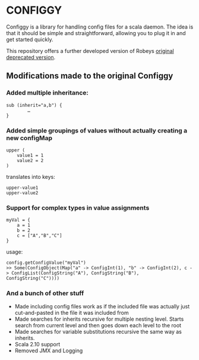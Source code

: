 CONFIGGY
========

Configgy is a library for handling config files for a scala
daemon. The idea is that it should be simple and straightforward, allowing
you to plug it in and get started quickly.

This repository offers a further developed version of Robeys [original deprecated version](https://github.com/robey/configgy).

## Modifications made to the original Configgy
### Added multiple inheritance:

	sub (inherit="a,b") {
			…  
	}
### Added simple groupings of values without actually creating a new configMap  
	upper (  
		value1 = 1  
		value2 = 2  
	)  
	
translates into keys:

	upper-value1  
	upper-value2

### Support for complex types in value assignments
	myVal = {
		a = 1
		b = 2
		c = ["A","B","C"]
	}

usage:

	config.getConfigValue("myVal")
	>> Some(ConfigObject(Map("a" -> ConfigInt(1), "b" -> ConfigInt(2), c -> ConfigList(ConfigString("A"), ConfigString("B"), ConfigString("C"))))

### And a bunch of other stuff	
* Made including config files work as if the included file was actually just cut-and-pasted in the file it was included from
* Made searches for inherits recursive for multiple nesting level. Starts search from current level and then goes down each level to the root
* Made searches for variable substitutions recursive the same way as inherits.
* Scala 2.10 support
* Removed JMX and Logging
